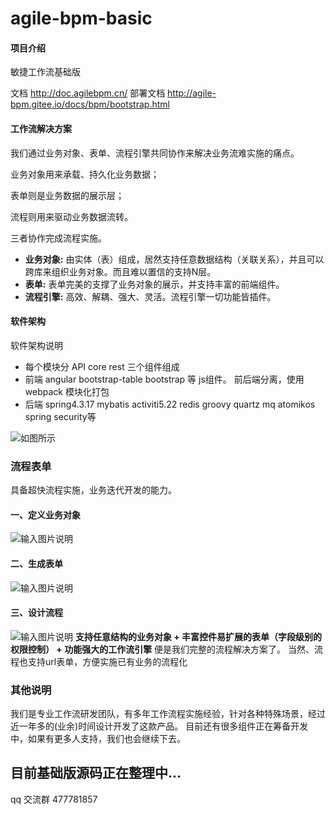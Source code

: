 # agile-bpm-basic

#### 项目介绍
敏捷工作流基础版

文档 http://doc.agilebpm.cn/
部署文档 http://agile-bpm.gitee.io/docs/bpm/bootstrap.html

#### 工作流解决方案
我们通过业务对象、表单、流程引擎共同协作来解决业务流难实施的痛点。

业务对象用来承载、持久化业务数据；

表单则是业务数据的展示层；

流程则用来驱动业务数据流转。

三者协作完成流程实施。

 > 
- **业务对象:**  由实体（表）组成，居然支持任意数据结构（关联关系），并且可以跨库来组织业务对象。而且难以置信的支持N层。
- **表单:**      表单完美的支撑了业务对象的展示，并支持丰富的前端组件。
- **流程引擎:**  高效、解耦、强大、灵活。流程引擎一切功能皆插件。

#### 软件架构
软件架构说明
- 每个模块分 API core rest 三个组件组成
- 前端 angular bootstrap-table bootstrap 等 js组件。 前后端分离，使用webpack 模块化打包
- 后端 spring4.3.17 mybatis  activiti5.22 redis groovy quartz mq atomikos spring security等


![如图所示](https://gitee.com/uploads/images/2018/0525/230104_41370bb1_1861740.png "屏幕截图.png")


### 流程表单

具备超快流程实施，业务迭代开发的能力。

#### 一、定义业务对象
![输入图片说明](https://gitee.com/uploads/images/2018/0606/011446_bf2fbd84_1861740.png "屏幕截图.png")
#### 二、生成表单
![输入图片说明](https://gitee.com/uploads/images/2018/0606/011930_df63251f_1861740.png "屏幕截图.png")
#### 三、设计流程
![输入图片说明](https://gitee.com/uploads/images/2018/0525/231459_95401bef_1861740.png "屏幕截图.png")
**支持任意结构的业务对象 + 丰富控件易扩展的表单（字段级别的权限控制）  + 功能强大的工作流引擎** 便是我们完整的流程解决方案了。
当然、流程也支持url表单，方便实施已有业务的流程化

### 其他说明
我们是专业工作流研发团队，有多年工作流程实施经验，针对各种特殊场景，经过近一年多的(业余)时间设计开发了这款产品。
目前还有很多组件正在筹备开发中，如果有更多人支持，我们也会继续下去。

## 目前基础版源码正在整理中...
qq 交流群 477781857